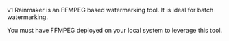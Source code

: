 v1 Rainmaker is an FFMPEG based watermarking tool. It is ideal for batch watermarking. 

You must have FFMPEG deployed on your local system to leverage this tool. 
